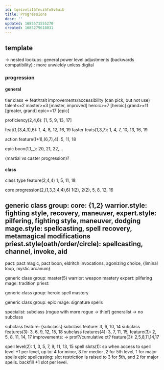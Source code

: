 ```yaml
---
id: tqeivvli16fnuihfo5v6uib
title: Progressions
desc: ''
updated: 1685571555270
created: 1685279618031
---
```


## template
-> nested lookups: general power level adjustments
(backwards compatibility)
: more unwieldy unless digital

### progression
#### general
tier class -> feat/trait improvements/accessibility (can pick, but not use)
  talent<=2
  master>=3 [master, improved]
  heroic>=7 [heroic]
  grand>=11 [greater, grand]
  epic>=17 [epic]

proficiency(2,4,6): [1, 5, 9, 13, 17]

feat(1,(3,4,3),6): 1, 4, 8, 12, 16, 19
  faster feats(1,3,7): 1, 4, 7, 10, 13, 16, 19

action feature((+1),(6,7),4): 5, 11, 18

epic boon(1,1,_): 20, 21, 22,…

(martial vs caster progression)?

#### class
class type feature(2,4,4)
  1, 5, 11, 18

core progression(2,(1,3,3,4,4),6)
  1(2), 2(2), 5, 8, 12, 16

generic class group: core: {1,2}
  warrior.style: fighting style, recovery, maneuver,
  expert.style: pilfering, fighting style, maneuver, dodging
  mage.style: spellcasting, spell recovery, metamagical modifications
  priest.style(oath/order/circle): spellcasting, channel, invoke, aid
  --
  pact: pact magic, pact boon, eldritch invocations, agonizing choice, {liminal loop, mystic arcanum}

generic class group: master(5)
  warrior: weapon mastery
  expert: pilfering
  mage: tradition
  priest:

generic class group: heroic
  spell mastery

generic class group: epic
  mage: signature spells

specialist: subclass (rogue with more rogue -> thief)
generalist -> no subclass

subclass feature: {subclass}
  subclass feature: 3, 6, 10, 14
  subclass features(3): 3, 6, 9, 12, 15, 18
  subclass features(4): 3, 7, 11, 15,
feature(3): 2, 5, 8, 11, 14, 17
  improvements: -> prof?/cumulative ct?
  feature(3): 2,5,8,11,14,17

spell level(2): 1, 3, 5, 7, 9, 11, 13, 15
spell slots(1): sp
  when access to spell level
  +1 per level, up to:
  4 for minor, 3 for medior ,2 for 5th level, 1 for major spells
  epic spellcasting: slot restriction is raised to 3 for 5th, and 2 for major spells. backfill +1 slot per level.
